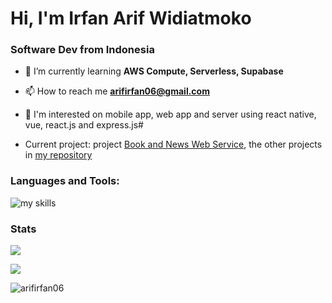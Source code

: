 <h1 align="left">Hi, I'm Irfan Arif Widiatmoko</h1>
<h3 align="left">Software Dev from Indonesia</h3>


- 🌱 I’m currently learning **AWS Compute, Serverless, Supabase**

- 📫 How to reach me **arifirfan06@gmail.com**

- 🔭 I'm interested on mobile app, web app and server using react native, vue, react.js and express.js#

- Current project: project [Book and News Web Service](https://github.com/arifirfan06/XServer), the other projects in [my repository](https://github.com/arifirfan06?tab=repositories)

<h3 align="left">Languages and Tools:</h3>
<p align="left">
  <img src="https://skillicons.dev/icons?i=css,html,sass,tailwindcss,bootstrap,javascript,react,vue,nuxt,next,aws,nodejs,python,mysql,firebase,vercel,postman,git,github&perline=10" alt="my skills" />
</p>

<div align="left">
  <h3>Stats</h3>

  <p>
  <picture>
    <source
      srcset="https://github-readme-stats.vercel.app/api/top-langs?username=arifirfan06&show_icons=true&locale=en&layout=compact&theme=radical&hide_border=true"
      media="(prefers-color-scheme: dark)"
    />
    <source
      srcset="https://github-readme-stats.vercel.app/api/top-langs?username=arifirfan06&show_icons=true"
      media="(prefers-color-scheme: light), (prefers-color-scheme: no-preference)"
    />
    <img src="https://github-readme-stats.vercel.app/api/top-langs?username=arifirfan06&show_icons=true" />
  </picture>
  </p>
  <p>
    <picture>
      <source
        srcset="https://github-readme-stats.vercel.app/api?username=arifirfan06&show_icons=true&theme=radical&hide_border=true"
        media="(prefers-color-scheme: dark)"
      />
      <source
        srcset="https://github-readme-stats.vercel.app/api?username=arifirfan06&show_icons=true"
        media="(prefers-color-scheme: light), (prefers-color-scheme: no-preference)"
      />
      <img src="https://github-readme-stats.vercel.app/api?username=arifirfan06&show_icons=true" />
    </picture>
  </p>
  <p>
    <img src="https://github-readme-stats.vercel.app/api/wakatime?username=arifirfan06&layout=compact&theme=radical&hide_border=true" alt="arifirfan06" />
  </p>
</div>

